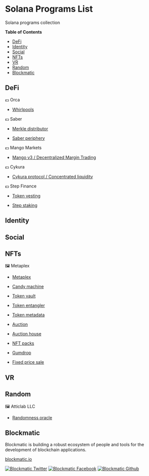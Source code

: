 

# Solana Programs List

Solana programs collection

<!-- START doctoc generated TOC please keep comment here to allow auto update -->
<!-- DON'T EDIT THIS SECTION, INSTEAD RE-RUN doctoc TO UPDATE -->
**Table of Contents**

- [DeFi](#defi)
- [Identity](#identity)
- [Social](#social)
- [NFTs](#nfts)
- [VR](#vr)
-  [Random](#random)
- [Blockmatic](#blockmatic)

<!-- END doctoc generated TOC please keep comment here to allow auto update -->

## DeFi

💵 Orca

- [Whirlpools](https://github.com/orca-so/whirlpools)

💵 Saber

- [Merkle distributor](https://github.com/saber-hq/merkle-distributor)

- [Saber periphery](https://github.com/saber-hq/merkle-distributor)

💵 Mango Markets

- [Mango v3 / Decentralized Margin Trading](https://github.com/blockworks-foundation/mango-v3)

💵 Cykura

- [Cykura protocol / Concentrated liquidity](https://github.com/cykura/cykura-protocol)

💵 Step Finance

- [Token vesting](https://github.com/step-finance/token-vesting)

- [Step staking](https://github.com/step-finance/step-staking)

## Identity

## Social

## NFTs

🖼️ Metaplex

- [Metaplex](https://github.com/metaplex-foundation/metaplex-program-library/tree/master/metaplex)

- [Candy machine](https://github.com/metaplex-foundation/metaplex-program-library/tree/master/candy-machine)

- [Token vault](https://github.com/metaplex-foundation/metaplex-program-library/tree/master/token-vault)

- [Token entangler](https://github.com/metaplex-foundation/metaplex-program-library/tree/master/token-entangler)

- [Token metadata](https://github.com/metaplex-foundation/metaplex-program-library/tree/master/token-metadata)

- [Auction](https://github.com/metaplex-foundation/metaplex-program-library/tree/master/auction)

- [Auction house](https://github.com/metaplex-foundation/metaplex-program-library/tree/master/auction-house)

- [NFT packs](https://github.com/metaplex-foundation/metaplex-program-library/tree/master/nft-packs)

- [Gumdrop](https://github.com/metaplex-foundation/metaplex-program-library/tree/master/gumdrop)

- [Fixed price sale](https://github.com/metaplex-foundation/metaplex-program-library/tree/master/fixed-price-sale)

## VR

## Random

🖼️ Atticlab LLC

- [Randomness oracle](https://github.com/atticlab/randomness-oracle)

## Blockmatic

Blockmatic is building a robust ecosystem of people and tools for the development of blockchain applications.

[blockmatic.io](https://blockmatic.io)

<!-- Please don't remove this: Grab your social icons from https://github.com/carlsednaoui/gitsocial -->

<!-- display the social media buttons in your README -->

[![Blockmatic Twitter][1.1]][1]
[![Blockmatic Facebook][2.1]][2]
[![Blockmatic Github][3.1]][3]

<!-- links to social media icons -->
<!-- no need to change these -->

<!-- icons with padding -->

[1.1]: http://i.imgur.com/tXSoThF.png (twitter icon with padding)
[2.1]: http://i.imgur.com/P3YfQoD.png (facebook icon with padding)
[3.1]: http://i.imgur.com/0o48UoR.png (github icon with padding)

<!-- icons without padding -->

[1.2]: http://i.imgur.com/wWzX9uB.png (twitter icon without padding)
[2.2]: http://i.imgur.com/fep1WsG.png (facebook icon without padding)
[3.2]: http://i.imgur.com/9I6NRUm.png (github icon without padding)


<!-- links to your social media accounts -->
<!-- update these accordingly -->

[1]: http://www.twitter.com/blockmatic_io
[2]: http://fb.me/blockmatic.io
[3]: http://www.github.com/blockmatic

<!-- Please don't remove this: Grab your social icons from https://github.com/carlsednaoui/gitsocial -->
